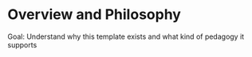 # Overview and Philosophy

Goal: Understand why this template exists and what kind of pedagogy it supports